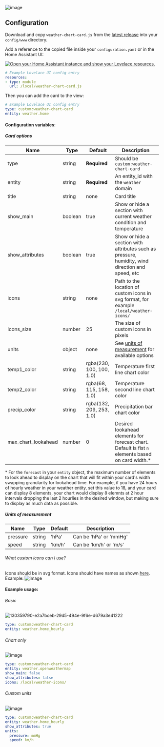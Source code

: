 ![image](https://user-images.githubusercontent.com/33804747/139556051-d60c824d-0480-4812-a4c0-4f612ab4015b.png)

## Configuration

Download and copy `weather-chart-card.js` from the [latest release](https://github.com/Yevgenium/weather-chart-card/releases/latest) into your `config/www` directory.

Add a reference to the copied file inside your `configuration.yaml` or in the Home Assistant UI:

[![Open your Home Assistant instance and show your Lovelace resources.](https://my.home-assistant.io/badges/lovelace_resources.svg)](https://my.home-assistant.io/redirect/lovelace_resources/)
```yaml
# Example Lovelace UI config entry
resources:
- type: module
  url: /local/weather-chart-card.js
```
Then you can add the card to the view:
```yaml
# Example Lovelace UI config entry
type: custom:weather-chart-card
entity: weather.home
```

#### Configuration variables:

##### Card options

| Name                | Type    | Default                  | Description                                                                                         |
| ------------------- | ------- | -------------------------|---------------------------------------------------------------------------------------------------- |
| type                | string  | **Required**             | Should be `custom:weather-chart-card`                                                               |
| entity              | string  | **Required**             | An entity_id with the `weather` domain                                                              |
| title               | string  | none                     | Card title                                                                                          |
| show_main           | boolean | true                     | Show or hide a section with current weather condition and temperature                               |
| show_attributes     | boolean | true                     | Show or hide a section with attributes such as pressure, humidity, wind direction and speed, etc    |
| icons               | string  | none                     | Path to the location of custom icons in svg format, for example `/local/weather-icons/`             |
| icons_size          | number  | 25                       | The size of custom icons in pixels                                                                  |
| units               | object  | none                     | See [units of measurement](#units-of-measurement) for available options                             |
| temp1_color         | string  | rgba(230, 100, 100, 1.0) | Temperature first line chart color                                                                  |
| temp2_color         | string  | rgba(68, 115, 158, 1.0)  | Temperature second line chart color                                                                 |
| precip_color        | string  | rgba(132, 209, 253, 1.0) | Precipitation bar chart color                                                                       |
| max_chart_lookahead | number  | 0                        | Desired lookahead elements for forecast chart.  Default is fist `n` elements based on card width.\* |

\* For the `forecast` in your `entity` object, the maximum number of elements to look ahead to display on the chart that will fit within your card's width swapping granularity for lookahead time.  For example, if you have 24 hours of hourly weather in your weather entity, set this value to 18, and your card can display 8 elements, your chart would display 8 elemnts at 2 hour intervals dropping the last 2 hourlies in the desired window, but making sure to display as much data as possible.

##### Units of measurement

| Name            | Type    | Default                  | Description                                                                                        |
| --------------- | ------- | -------------------------|--------------------------------------------------------------------------------------------------- |
| pressure        | string  | 'hPa'                    | Can be 'hPa' or 'mmHg'                                                                             |
| speed           | string  | 'km/h'                   | Can be 'km/h' or 'm/s'                                                                             |

###### What custom icons can I use?
Icons should be in svg format. Icons should have names as shown [here](https://github.com/Yevgenium/weather-chart-card/blob/a9f795f2fd02028bdad9b771d383fa38c5f3148c/src/const.js#L24). Example:
![image](https://user-images.githubusercontent.com/33804747/130360372-76d70c42-986c-46e3-b9b5-810f0317f94f.png)


#### Example usage:
###### Basic
![130359790-e2a7bceb-29d5-494e-9f6e-d679a3e41222](https://user-images.githubusercontent.com/33804747/139556131-a7547ed3-1e7a-4761-9486-4fba4f070736.png)
```yaml
type: custom:weather-chart-card
entity: weather.home_hourly
```
###### Chart only
![image](https://user-images.githubusercontent.com/33804747/130359944-2f68a668-07ab-4a0a-bd9e-43ea9bf738a3.png)
```yaml
type: custom:weather-chart-card
entity: weather.openweathermap
show_main: false
show_attributes: false
icons: /local/weather-icons/
```

###### Custom units
![image](https://user-images.githubusercontent.com/33804747/139555950-221c5d69-1106-4db8-b0a4-0db020d0b56a.png)
```yaml
type: custom:weather-chart-card
entity: weather.home_hourly
show_attributes: true
units:
  pressure: mmHg
  speed: km/h
```
